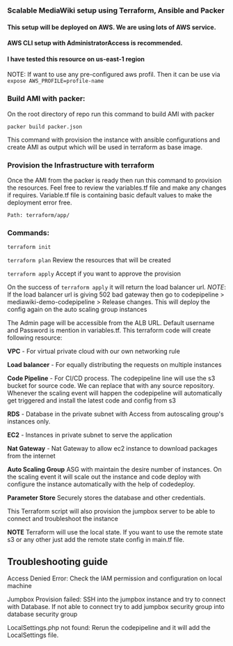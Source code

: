 ### **Scalable MediaWiki setup using Terraform, Ansible and Packer**

#### This setup will be deployed on AWS. We are using lots of AWS service.
#### AWS CLI setup with **AdministratorAccess** is recommended.
#### I have tested this resource on us-east-1 region

NOTE: If want to use any pre-configured aws profil. Then it can be use via
`expose AWS_PROFILE=profile-name`

### Build AMI with packer:
On the root directory of repo run this command to build AMI with packer

`packer build packer.json`

This command with provision the instance with ansible configurations and create AMI as output which will be used in terraform as base image.

### Provision the Infrastructure with terraform
Once the AMI from the packer is ready then run this command to provision the resources.
Feel free to review the variables.tf file and make any changes if requires.
Variable.tf file is containing basic default values to make the deployment error free.

`Path: terraform/app/`

### Commands:

`terraform init`

`terraform plan` Review the resources that will be created

`terraform apply` Accept if you want to approve the provision

On the success of `terraform apply` it will return the load balancer url.
_NOTE_: If the load balancer url is giving 502 bad gateway then go to codepipeline > mediawiki-demo-codepipeline > Release changes.
This will deploy the config again on the auto scaling group instances

The Admin page will be accessible from the ALB URL. Default username and Password is mention in variables.tf.
This terraform code will create following resource:

**VPC** - For virtual private cloud with our own networking rule

**Load balancer** - For equally distributing the requests on multiple instances

**Code Pipeline** - For CI/CD process. The codepipeline line will use the s3 bucket for source code. We can replace that with any source repository.
Whenever the scaling event will happen the codepipeline will automatically get triggered and install the latest code and config from s3

**RDS** - Database in the private subnet with Access from autoscaling group's instances only.

**EC2** - Instances in private subnet to serve the application

**Nat Gateway** - Nat Gateway to allow ec2 instance to download packages from the internet

**Auto Scaling Group** ASG with maintain the desire number of instances. On the scaling event it will scale out the instance and code deploy with configure the instance automatically with the help of codedeploy.

**Parameter Store** Securely stores the database and other credentials.

This Terraform script will also provision the jumpbox server to be able to connect and troubleshoot the instance

**NOTE** Terraform will use the local state. If you want to use the remote state s3 or any other just add the remote state config in main.tf file. 

## Troubleshooting guide

Access Denied Error: Check the IAM permission and configuration on local machine

Jumpbox Provision failed: SSH into the jumpbox instance and try to connect with Database. If not able to connect try to add jumpbox security group into database security group

LocalSettings.php not found: Rerun the codepipeline and it will add the LocalSettings file.
